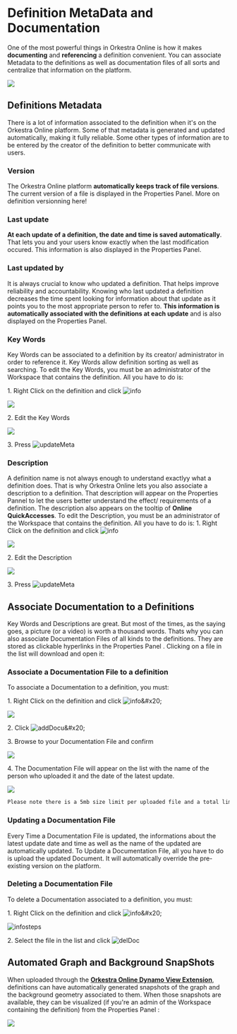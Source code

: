 # Definition MetaData and Documentation

One of the most powerful things in Orkestra Online is how it makes **documenting** and **referencing** a definition convenient. You can associate Metadata to the definitions as well as documentation files of all sorts and centralize that information on the platform.

![](https://datashapes.files.wordpress.com/2020/05/meta-and-doc.gif?)

## Definitions Metadata

There is a lot of information associated to the definition when it's on the Orkestra Online platform. Some of that metadata is generated and updated automatically, making it fully reliable. Some other types of information are to be entered by the creator of the definition to better communicate with users.

### Version

The Orkestra Online platform **automatically keeps track of file versions**. The current version of a file is displayed in the Properties Panel. More on definition versionning here!

### Last update

**At each update of a definition, the date and time is saved automatically**. That lets you and your users know exactly when the last modification occured. This information is also displayed in the Properties Panel.

### Last updated by

It is always crucial to know who updated a definition. That helps improve reliability and accountability. Knowing who last updated a definition decreases the time spent looking for information about that update as it points you to the most appropriate person to refer to. **This information is automatically associated with the definitions at each update** and is also displayed on the Properties Panel.

### Key Words

Key Words can be associated to a definition by its creator/ administrator in order to reference it. Key Words allow definition sorting as well as searching. To edit the Key Words, you must be an administrator of the Workspace that contains the definition. All you have to do is:&#x20;

1\. Right Click on the definition and click ![info](https://datashapes.files.wordpress.com/2020/05/fileinfo.png?) &#x20;

![](https://datashapes.files.wordpress.com/2020/05/fileinfosteps.png?)

&#x20;  2\. Edit the Key Words &#x20;

![](https://datashapes.files.wordpress.com/2020/05/editkeywords.png?)

&#x20;  3\. Press ![updateMeta](https://datashapes.files.wordpress.com/2020/05/updatemeta.png?)

### Description

A definition name is not always enough to understand exactlyy what a definition does. That is why Orkestra Online lets you also associate a description to a definition. That description will appear on the Properties Pannel to let the users better understand the effect/ requirements of a definition. The description also appears on the tooltip of **Online QuickAccesses**. To edit the Description, you must be an administrator of the Workspace that contains the definition. All you have to do is: 1. Right Click on the definition and click ![info](https://datashapes.files.wordpress.com/2020/05/fileinfo.png?) &#x20;

![](https://datashapes.files.wordpress.com/2020/05/fileinfosteps.png?)

&#x20;  2\. Edit the Description &#x20;

![](https://datashapes.files.wordpress.com/2020/05/editdesc.png?)

&#x20;  3\. Press ![updateMeta](https://datashapes.files.wordpress.com/2020/05/updatemeta.png?)

## Associate Documentation to a Definitions

Key Words and Descriptions are great. But most of the times, as the saying goes, a picture (or a video) is worth a thousand words. Thats why you can also associate Documentation Files of all kinds to the definitions. They are stored as clickable hyperlinks in the Properties Panel . Clicking on a file in the list will download and open it:

### Associate a Documentation File to a definition

To associate a Documentation to a definition, you must:&#x20;

1\. Right Click on the definition and click ![info](https://datashapes.files.wordpress.com/2020/05/fileinfo.png?)&#x20;

![](https://datashapes.files.wordpress.com/2020/05/fileinfosteps.png?)

&#x20;   2\. Click ![addDocu](https://datashapes.files.wordpress.com/2020/05/adddoc.png?)&#x20;

&#x20;  3\. Browse to your Documentation File and confirm &#x20;

![](https://datashapes.files.wordpress.com/2020/05/browsedoc.png?)

4\. The Documentation File will appear on the list with the name of the person who uploaded it and the date of the latest update.&#x20;

![](https://datashapes.files.wordpress.com/2020/05/uploadeddoc.png?)

```diff
Please note there is a 5mb size limit per uploaded file and a total limit of 25mb of Documentation Files per definition
```

### Updating a Documentation File

Every Time a Documentation File is updated, the informations about the latest update date and time as well as the name of the updated are automatically updated. To Update a Documentation File, all you have to do is upload the updated Document. It will automatically override the pre-existing version on the platform.

### Deleting a Documentation File

To delete a Documentation associated to a definition, you must:&#x20;

1\. Right Click on the definition and click ![info](https://datashapes.files.wordpress.com/2020/05/fileinfo.png?)&#x20;

![infosteps](https://datashapes.files.wordpress.com/2020/05/fileinfosteps.png?)

&#x20;  2\. Select the file in the list and click ![delDoc](https://datashapes.files.wordpress.com/2020/05/deldoc.png?)

## Automated Graph and Background SnapShots

When uploaded through the [**Orkestra Online Dynamo View Extension**](../orkestra-dynamo-view-extension/orkestra-view-extension-online-tab.md), definitions can have automatically generated snapshots of the graph and the background geometry associated to them. When those snapshots are available, they can be visualized (if you're an admin of the Workspace containing the definition) from the Properties Panel :&#x20;

![](https://datashapes.files.wordpress.com/2020/05/snaps.gif?)
